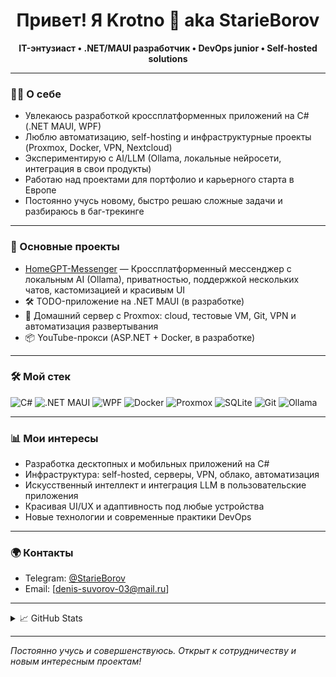 <h1 align="center">Привет! Я Krotno 👋 aka StarieBorov </h1>

<p align="center">
  <b>IT-энтузиаст • .NET/MAUI разработчик • DevOps junior • Self-hosted solutions</b>
</p>

---

### 🧑‍💻 О себе

- Увлекаюсь разработкой кроссплатформенных приложений на C# (.NET MAUI, WPF)
- Люблю автоматизацию, self-hosting и инфраструктурные проекты (Proxmox, Docker, VPN, Nextcloud)
- Экспериментирую с AI/LLM (Ollama, локальные нейросети, интеграция в свои продукты)
- Работаю над проектами для портфолио и карьерного старта в Европе
- Постоянно учусь новому, быстро решаю сложные задачи и разбираюсь в баг-трекинге

---

### 🚀 Основные проекты

- [HomeGPT-Messenger](https://github.com/Krotno/HomeGPT-Messenger) — Кроссплатформенный мессенджер с локальным AI (Ollama), приватностью, поддержкой нескольких чатов, кастомизацией и красивым UI
- 🛠️ TODO-приложение на .NET MAUI (в разработке)
- 🧰 Домашний сервер с Proxmox: cloud, тестовые VM, Git, VPN и автоматизация развертывания
- 📦 YouTube-прокси (ASP.NET + Docker, в разработке)

---

### 🛠️ Мой стек

![C#](https://img.shields.io/badge/-C%23-090909?style=for-the-badge&logo=csharp&logoColor=white)
![.NET MAUI](https://img.shields.io/badge/-MAUI-090909?style=for-the-badge&logo=dotnet&logoColor=white)
![WPF](https://img.shields.io/badge/-WPF-090909?style=for-the-badge&logo=windows&logoColor=white)
![Docker](https://img.shields.io/badge/-Docker-090909?style=for-the-badge&logo=docker&logoColor=white)
![Proxmox](https://img.shields.io/badge/-Proxmox-090909?style=for-the-badge&logo=proxmox&logoColor=white)
![SQLite](https://img.shields.io/badge/-SQLite-090909?style=for-the-badge&logo=sqlite&logoColor=white)
![Git](https://img.shields.io/badge/-Git-090909?style=for-the-badge&logo=git&logoColor=white)
![Ollama](https://img.shields.io/badge/-Ollama-090909?style=for-the-badge&logo=data:image/svg+xml;base64,...)

---

### 📊 Мои интересы

- Разработка десктопных и мобильных приложений на C#
- Инфраструктура: self-hosted, серверы, VPN, облако, автоматизация
- Искусственный интеллект и интеграция LLM в пользовательские приложения
- Красивая UI/UX и адаптивность под любые устройства
- Новые технологии и современные практики DevOps

---

### 🌍 Контакты

- Telegram: [@StarieBorov]((https://t.me/StarieBorov))
- Email: [denis-suvorov-03@mail.ru]

---

<details>
<summary>📈 GitHub Stats</summary>
  
![Krotno's GitHub stats](https://github-readme-stats.vercel.app/api?username=Krotno&show_icons=true&theme=github_dark)
  
</details>

---

_Постоянно учусь и совершенствуюсь. Открыт к сотрудничеству и новым интересным проектам!_
